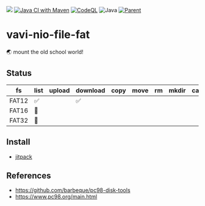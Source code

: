 [![](https://jitpack.io/v/umjammer/vavi-nio-file-fat.svg)](https://jitpack.io/#umjammer/vavi-nio-file-fat)
[![Java CI with Maven](https://github.com/umjammer/vavi-nio-file/workflows/Java%20CI%20with%20Maven/badge.svg)](https://github.com/umjammer/vavi-nio-file/actions)
[![CodeQL](https://github.com/umjammer/vavi-nio-file/actions/workflows/codeql.yml/badge.svg)](https://github.com/umjammer/vavi-nio-file/actions/workflows/codeql.yml)
![Java](https://img.shields.io/badge/Java-8-b07219)
[![Parent](https://img.shields.io/badge/Parent-vavi--apps--fuse-pink)](https://github.com/umjammer/vavi-apps-fuse)

# vavi-nio-file-fat

🌏 mount the old school world!

## Status

| fs       | list | upload | download | copy | move | rm | mkdir | cache |
|----------|------|--------|----------|------|------|----|-------|-------|
| FAT12    | ✅   |        | ✅       |      |   |  |    |    |
| FAT16    | 🚧   |        |          |      |   |  |    |    |
| FAT32    | 🚧   |        |          |      |   |  |    |    |

## Install

 * [jitpack](https://jitpack.io/#umjammer/vavi-nio-file-fat)

## References

 * https://github.com/barbeque/pc98-disk-tools
 * https://www.pc98.org/main.html